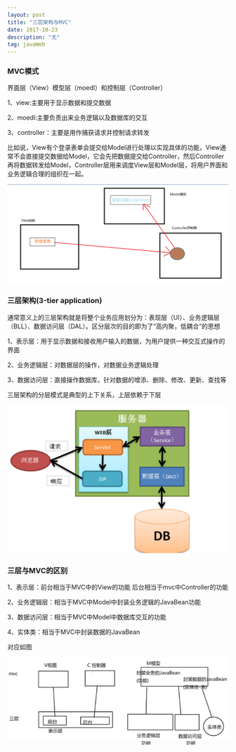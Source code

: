 ```yaml
---
layout: post
title: "三层架构与MVC"
date: 2017-10-23 
description: "无"
tag: javaWeb
---   
```




### MVC模式

界面层（View）模型层（moedl）和控制层（Controller）

1、view:主要用于显示数据和提交数据

2、moedl:主要负责出来业务逻辑以及数据库的交互

3、controller：主要是用作捕获请求并控制请求转发

比如说，View有个登录表单会提交给Model进行处理以实现具体的功能，View通常不会直接提交数据给Model，它会先把数据提交给Controller，然后Controller再将数据转发给Model，Controller层用来调度View层和Model层，将用户界面和业务逻辑合理的组织在一起。

![](/images/posts/2019030501.png)

### 三层架构(3-tier application) 

通常意义上的三层架构就是将整个业务应用划分为：表现层（UI）、业务逻辑层（BLL）、数据访问层（DAL）。区分层次的目的即为了“高内聚，低耦合”的思想

1、表示层：用于显示数据和接收用户输入的数据，为用户提供一种交互式操作的界面

2、业务逻辑层：对数据层的操作，对数据业务逻辑处理

3、数据访问层：直接操作数据库，针对数据的增添、删除、修改、更新、查找等

三层架构的分层模式是典型的上下关系，上层依赖于下层

![](/images/posts/2019030502.png)

### 三层与MVC的区别

1、表示层：前台相当于MVC中的View的功能
		后台相当于mvc中Controller的功能

2、业务逻辑层：相当于MVC中Model中封装业务逻辑的JavaBean功能

3、数据访问层：相当于MVC中Model中数据库交互的功能

4、实体类：相当于MVC中封装数据的JavaBean

对应如图

![](/images/posts/2019030503.png)